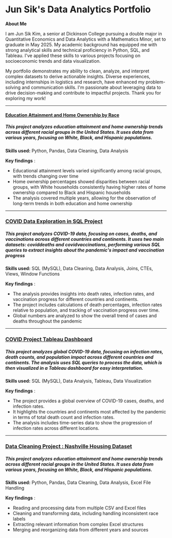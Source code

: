 # Jun Sik's Data Analytics Portfolio

**About Me** 

I am Jun Sik Kim, a senior at Dickinson College pursuing a double major in Quantitative Economics and Data Analytics with a Mathematics Minor, set to graduate in May 2025. My academic background has equipped me with strong analytical skills and technical proficiency in Python, SQL, and Tableau. I've applied these skills to various projects focusing on socioeconomic trends and data visualization.

My portfolio demonstrates my ability to clean, analyze, and interpret complex datasets to derive actionable insights. Diverse experiences, including internships in logistics and research, have enhanced my problem-solving and communication skills. I'm passionate about leveraging data to drive decision-making and contribute to impactful projects. Thank you for exploring my work! 

------------


#### [Education Attainment and Home Ownership by Race](https://github.com/junsikkim614/Education-Attainment-and-Home-Ownership-by-Race "Education Attainment and Home Ownership by Race")
##### This project analyzes education attainment and home ownership trends across different racial groups in the United States. It uses data from various years, focusing on White, Black, and Hispanic populations. 
**Skills used:** Python, Pandas, Data Cleaning, Data Analysis

**Key findings** : 
- Educational attainment levels varied significantly among racial groups, with trends changing over time
- Home ownership percentages showed disparities between racial groups, with White households consistently having higher rates of home ownership compared to Black and Hispanic households
- The analysis covered multiple years, allowing for the observation of long-term trends in both education and home ownership

------------

### [COVID Data Exploration in SQL Project](https://github.com/junsikkim614/Covid-Project-Data-Exploration "COVID Data Exploration in SQL Project") 
##### This project analyzes COVID-19 data, focusing on cases, deaths, and vaccinations across different countries and continents. It uses two main datasets: coviddeaths and covidvaccinations, performing various SQL queries to extract insights about the pandemic's impact and vaccination progress 
**Skills used:** SQL (MySQL), Data Cleaning, Data Analysis, Joins, CTEs, Views, Window Functions 

**Key findings** : 
- The analysis provides insights into death rates, infection rates, and vaccination progress for different countries and continents.
- The project includes calculations of death percentages, infection rates relative to population, and tracking of vaccination progress over time.
- Global numbers are analyzed to show the overall trend of cases and deaths throughout the pandemic 

------------

### [COVID Project Tableau Dashboard](https://public.tableau.com/app/profile/jun.sik.kim/viz/CovidDashboard_17273094831420/Dashboard1 "COVID Project Tableau Dashboard")
##### This project analyzes global COVID-19 data, focusing on infection rates, death counts, and population impact across different countries and continents. The analysis uses SQL queries to process the data, which is then visualized in a Tableau dashboard for easy interpretation.
 
**Skills used:** SQL (MySQL), Data Analysis, Tableau, Data Visualization

**Key findings** : 
- The project provides a global overview of COVID-19 cases, deaths, and infection rates.
- It highlights the countries and continents most affected by the pandemic in terms of total death count and infection rates.
- The analysis includes time-series data to show the progression of infection rates across different locations.

------------

### [Data Cleaning Project : Nashville Housing Dataset](https://github.com/junsikkim614/Data-Cleaning-Project "Data Cleaning Project : Nashville Housing Dataset")
##### This project analyzes education attainment and home ownership trends across different racial groups in the United States. It uses data from various years, focusing on White, Black, and Hispanic populations.
 
**Skills used:** Python, Pandas, Data Cleaning, Data Analysis, Excel File Handling 

**Key findings** : 
- Reading and processing data from multiple CSV and Excel files
- Cleaning and transforming data, including handling inconsistent race labels
- Extracting relevant information from complex Excel structures
- Merging and reorganizing data from different years and sources

